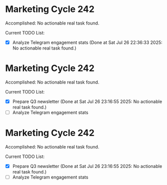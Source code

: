 # Marketing Cycle 242

Accomplished: No actionable real task found.

Current TODO List:

- [x] Analyze Telegram engagement stats  (Done at Sat Jul 26 22:36:33 2025: No actionable real task found.)

# Marketing Cycle 242

Accomplished: No actionable real task found.

Current TODO List:

- [x] Prepare Q3 newsletter  (Done at Sat Jul 26 23:16:55 2025: No actionable real task found.)
- [ ] Analyze Telegram engagement stats

# Marketing Cycle 242

Accomplished: No actionable real task found.

Current TODO List:

- [x] Prepare Q3 newsletter  (Done at Sat Jul 26 23:16:55 2025: No actionable real task found.)
- [ ] Analyze Telegram engagement stats